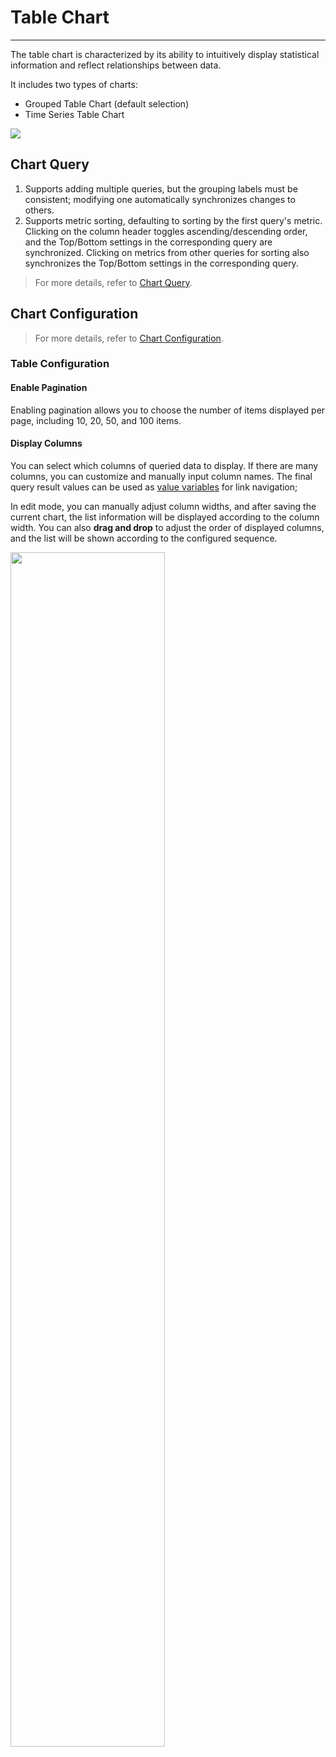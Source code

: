 # Table Chart
---

The table chart is characterized by its ability to intuitively display statistical information and reflect relationships between data.

It includes two types of charts:

- Grouped Table Chart (default selection)
- Time Series Table Chart

![](../img/table.png)

## Chart Query

1. Supports adding multiple queries, but the grouping labels must be consistent; modifying one automatically synchronizes changes to others.
2. Supports metric sorting, defaulting to sorting by the first query's metric. Clicking on the column header toggles ascending/descending order, and the Top/Bottom settings in the corresponding query are synchronized. Clicking on metrics from other queries for sorting also synchronizes the Top/Bottom settings in the corresponding query.

> For more details, refer to [Chart Query](./chart-query.md).

## Chart Configuration

> For more details, refer to [Chart Configuration](./chart-config.md).

### Table Configuration

#### Enable Pagination

Enabling pagination allows you to choose the number of items displayed per page, including 10, 20, 50, and 100 items.

#### Display Columns

You can select which columns of queried data to display. If there are many columns, you can customize and manually input column names. The final query result values can be used as [value variables](chart-link.md#z-variate) for link navigation;

In edit mode, you can manually adjust column widths, and after saving the current chart, the list information will be displayed according to the column width. You can also **drag and drop** to adjust the order of displayed columns, and the list will be shown according to the configured sequence.

<img src="../../img/table-1.png" width="70%" >

<!--
## Common Configurations {#set}

The table chart includes two types: grouped table chart and time series table chart (the former is selected by default).

### Title

1. Title: Set a title for the chart, which appears in the top-left corner of the chart after setting. It supports hiding.
2. Description: Add a description to the chart. After setting, an [i] hint appears after the chart title. If not set, it does not display.

### Units

???+ abstract "About unit display for metric data"

    :material-numeric-1-circle: Default unit display:

    - If the queried data is metric data and you have set units for the metric in [Metric Management](../../metrics/dictionary.md), it will be displayed using the metric's unit.
    - If no related unit is configured in **Metric Management**, it will be displayed with thousand separators as specified in [thousand separator](chart-query.md#thousand).

    :material-numeric-2-circle: After configuring units: it prioritizes displaying with your custom-configured units. Metric data supports two options for numerical formatting:

    - Default scaling: units of ten thousand, million, etc., such as 10000 displayed as 10K, 1000000 as 1M. Two decimal places are retained.
    - Short scale: units of K, M, B. That is, thousand, million, billion, trillion, etc., like 1000 as 1K, 10000 as 10K, 1000000 as 1M; two decimal places are retained.


- Global:

Includes common unit formats across different dimensions, such as data size, time intervals, timestamps, etc.

In this mode, you can also enter custom units in the dropdown box and apply them to the current chart by pressing Enter.


- Custom: Select the metrics included under the current query conditions and input custom units.

### Alias

This adds aliases to grouped queries. After adding an alias, the legend name changes accordingly, making it easier to distinguish related metrics.

You can manually input preset aliases, formatted as: aggregation function(metric){"label": "label value"}, such as `last(usage_idle){"host": "guance_01"`.


### Data Format

1. Decimal Places: Choose 0, 1, 2, 3 decimal places or full precision.

2. [Thousand Separator](../visual-chart/chart-query.md#thousand): Thousand separators are enabled by default. Disabling them displays the original value without separators.


## Advanced Configuration

### Time

Lock Time: This fixes the time range for querying data in the current chart, independent of the global time component. After successful setup, the user-defined time appears in the top-right corner of the chart, such as 【xx minutes】, 【xx hours】, 【xx days】. If the locked time interval is 30 minutes, regardless of the time range viewed, only the most recent 30 minutes of data will be displayed.

### Rule Mapping

Set metric ranges and corresponding background and font colors for different columns. Metrics within the set ranges will be displayed in the configured styles.

When a metric value meets multiple settings, it will display the style of the last condition met.

For value mapping settings, neither the ["Display As"] nor ["Color"] fields are mandatory:

- ["Display As"] defaults to empty, meaning no mapping value is displayed.
- ["Color"] defaults to empty, meaning the original color is displayed.

### Workspace Authorization

When enabled, you can query data from external workspaces within the current chart of the current workspace.

Below the chart, you can select the target workspace from the authorized workspace dropdown list for querying.

### Data Sampling

Applicable only to workspaces using the Doris log data engine.

When enabled, it samples all non-metric data, with a dynamic sampling rate based on data volume.

### Time Offset

Non-time series data has at least a 1-minute delay after being stored, leading to potential data loss when querying recent minutes.

Enabling time offset shifts the actual query time range forward by 1 minute when querying relative time intervals, preventing data gaps due to storage delays. For example, if the current time is 12:30 and you query the last 15 minutes of data, enabling time offset means the actual query time is 12:14-12:29.

???+ warning "Notes"

    1. This setting applies only to relative time queries. If the query time range is an "absolute time range," time offset does not apply.
    2. For charts with time intervals, such as time series charts, if the set time interval exceeds 1 minute, time offset does not apply. For charts without time intervals, such as summary charts or bar charts, time offset remains effective.
-->